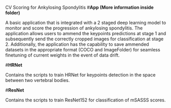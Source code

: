 CV Scoring for Ankylosing Spondylitis
#**App (More information inside folder)**

A basic application that is integrated with a 2 staged deep learning model to monitor and score the progression of ankylosing spondylitis. The application allows users to ammend the keypoints predictions at stage 1 and subsequently send the correctly cropped images for classification at stage 2. Additionally, the application has the capability to save ammended datasets in the appropriate format (COCO and ImageFolder) for seamless finetuning of current weights in the event of data drift.


#**HRNet**

Contains the scripts to train HRNet for keypoints detection in the space between two vertebral bodies.

#**ResNet**

Contains the scripts to train ResNet152 for classification of mSASSS scores.
